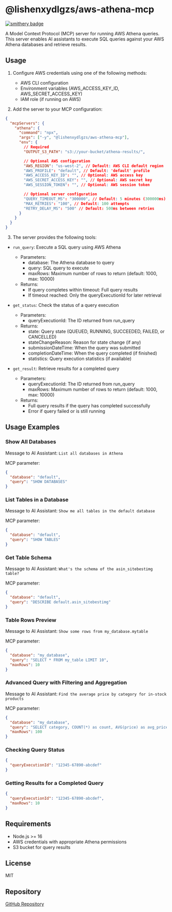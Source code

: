 # @lishenxydlgzs/aws-athena-mcp

[![smithery badge](https://smithery.ai/badge/@lishenxydlgzs/aws-athena-mcp)](https://smithery.ai/server/@lishenxydlgzs/aws-athena-mcp)

A Model Context Protocol (MCP) server for running AWS Athena queries. This server enables AI assistants to execute SQL queries against your AWS Athena databases and retrieve results.

## Usage

1. Configure AWS credentials using one of the following methods:

   - AWS CLI configuration
   - Environment variables (AWS_ACCESS_KEY_ID, AWS_SECRET_ACCESS_KEY)
   - IAM role (if running on AWS)

2. Add the server to your MCP configuration:

```json
{
  "mcpServers": {
    "athena": {
      "command": "npx",
      "args": ["-y", "@lishenxydlgzs/aws-athena-mcp"],
      "env": {
        // Required
        "OUTPUT_S3_PATH": "s3://your-bucket/athena-results/",

        // Optional AWS configuration
        "AWS_REGION": "us-west-2", // Default: AWS CLI default region
        "AWS_PROFILE": "default", // Default: 'default' profile
        "AWS_ACCESS_KEY_ID": "", // Optional: AWS access key
        "AWS_SECRET_ACCESS_KEY": "", // Optional: AWS secret key
        "AWS_SESSION_TOKEN": "", // Optional: AWS session token

        // Optional server configuration
        "QUERY_TIMEOUT_MS": "300000", // Default: 5 minutes (300000ms)
        "MAX_RETRIES": "100", // Default: 100 attempts
        "RETRY_DELAY_MS": "500" // Default: 500ms between retries
      }
    }
  }
}
```

3. The server provides the following tools:

- `run_query`: Execute a SQL query using AWS Athena

  - Parameters:
    - database: The Athena database to query
    - query: SQL query to execute
    - maxRows: Maximum number of rows to return (default: 1000, max: 10000)
  - Returns:
    - If query completes within timeout: Full query results
    - If timeout reached: Only the queryExecutionId for later retrieval

- `get_status`: Check the status of a query execution

  - Parameters:
    - queryExecutionId: The ID returned from run_query
  - Returns:
    - state: Query state (QUEUED, RUNNING, SUCCEEDED, FAILED, or CANCELLED)
    - stateChangeReason: Reason for state change (if any)
    - submissionDateTime: When the query was submitted
    - completionDateTime: When the query completed (if finished)
    - statistics: Query execution statistics (if available)

- `get_result`: Retrieve results for a completed query
  - Parameters:
    - queryExecutionId: The ID returned from run_query
    - maxRows: Maximum number of rows to return (default: 1000, max: 10000)
  - Returns:
    - Full query results if the query has completed successfully
    - Error if query failed or is still running

## Usage Examples

### Show All Databases

Message to AI Assistant:
`List all databases in Athena`

MCP parameter:

```json
{
  "database": "default",
  "query": "SHOW DATABASES"
}
```

### List Tables in a Database

Message to AI Assistant:
`Show me all tables in the default database`

MCP parameter:

```json
{
  "database": "default",
  "query": "SHOW TABLES"
}
```

### Get Table Schema

Message to AI Assistant:
`What's the schema of the asin_sitebestimg table?`

MCP parameter:

```json
{
  "database": "default",
  "query": "DESCRIBE default.asin_sitebestimg"
}
```

### Table Rows Preview

Message to AI Assistant:
`Show some rows from my_database.mytable`

MCP parameter:

```json
{
  "database": "my_database",
  "query": "SELECT * FROM my_table LIMIT 10",
  "maxRows": 10
}
```

### Advanced Query with Filtering and Aggregation

Message to AI Assistant:
`Find the average price by category for in-stock products`

MCP parameter:

```json
{
  "database": "my_database",
  "query": "SELECT category, COUNT(*) as count, AVG(price) as avg_price FROM products WHERE in_stock = true GROUP BY category ORDER BY count DESC",
  "maxRows": 100
}
```

### Checking Query Status

```json
{
  "queryExecutionId": "12345-67890-abcdef"
}
```

### Getting Results for a Completed Query

```json
{
  "queryExecutionId": "12345-67890-abcdef",
  "maxRows": 10
}
```

## Requirements

- Node.js >= 16
- AWS credentials with appropriate Athena permissions
- S3 bucket for query results

## License

MIT

## Repository

[GitHub Repository](https://github.com/lishenxydlgzs/aws-athena-mcp)
